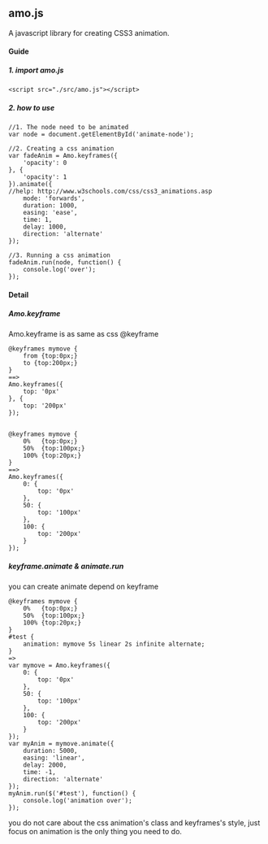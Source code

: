 ## amo.js

A javascript library for creating CSS3 animation.

#### Guide

##### 1. import amo.js

    <script src="./src/amo.js"></script>

##### 2. how to use
    
    //1. The node need to be animated
    var node = document.getElementById('animate-node');

    //2. Creating a css animation
    var fadeAnim = Amo.keyframes({
        'opacity': 0
    }, {
        'opacity': 1
    }).animate({
    //help: http://www.w3schools.com/css/css3_animations.asp
        mode: 'forwards',
        duration: 1000,
        easing: 'ease',
        time: 1,
        delay: 1000,
        direction: 'alternate'
    });

    //3. Running a css animation
    fadeAnim.run(node, function() {
        console.log('over');
    });

#### Detail

##### Amo.keyframe
Amo.keyframe is as same as css @keyframe

    @keyframes mymove {
        from {top:0px;}
        to {top:200px;}
    }
    ==>
    Amo.keyframes({
        top: '0px'
    }, {
        top: '200px' 
    });
    
    
    @keyframes mymove {
        0%   {top:0px;}
        50%  {top:100px;}
        100% {top:20px;}
    }
    ==>
    Amo.keyframes({
        0: {
            top: '0px' 
        },
        50: {
            top: '100px'
        },
        100: {
            top: '200px'
        }
    });
    
##### keyframe.animate & animate.run
you can create animate depend on keyframe

    @keyframes mymove {
        0%   {top:0px;}
        50%  {top:100px;}
        100% {top:20px;}
    }
    #test {
        animation: mymove 5s linear 2s infinite alternate;
    }
    =>
    var mymove = Amo.keyframes({
        0: {
            top: '0px' 
        },
        50: {
            top: '100px'
        },
        100: {
            top: '200px'
        }
    });
    var myAnim = mymove.animate({
        duration: 5000,
        easing: 'linear',
        delay: 2000,
        time: -1,
        direction: 'alternate'
    });
    myAnim.run($('#test'), function() {
        console.log('animation over'); 
    });

you do not care about the css animation's class and keyframes's style, just focus on animation is the only thing you need to do.
